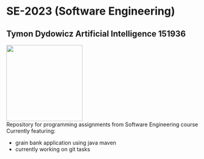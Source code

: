 # **SE-2023** (Software Engineering)
## **Tymon Dydowicz Artificial Intelligence 151936**
<img src="https://informator.put.poznan.pl/scripts/build/3c76a04891137e2ee206f95827b93766.svg" width="200" height="200" />\
Repository for programming assignments from Software Engineering course\
Currently featuring:
*  grain bank application using java maven
*  currently working on git tasks
